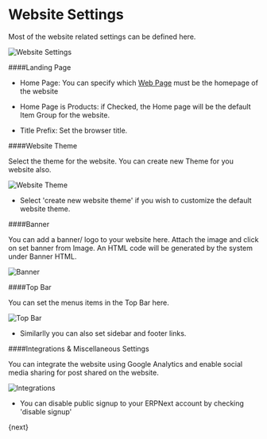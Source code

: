 # Website Settings

Most of the website related settings can be defined here.

<img class="screenshot" alt="Website Settings" src="/assets/erpnext_docs/assets/img/website/website-settings.png">

####Landing Page

* Home Page: You can specify which [Web Page](/docs/user/manual/en/website/web-page.html) must be the homepage of the website

* Home Page is Products: if Checked, the Home page will be the default Item Group for the website.

* Title Prefix: Set the browser title.

####Website Theme

Select the theme for the website. You can create new Theme for you website also.

<img class="screenshot" alt="Website Theme" src="/assets/erpnext_docs/assets/img/website/website-theme.png">

* Select 'create new website theme' if you wish to customize the default website theme.

####Banner

You can add a banner/ logo to your website here. Attach the image and click on set banner from Image.
An HTML code will be generated by the system under Banner HTML.

<img class="screenshot" alt="Banner" src="/assets/erpnext_docs/assets/img/website/banner.png">

####Top Bar

You can set the menus items in the Top Bar here.

<img class="screenshot" alt="Top Bar" src="/assets/erpnext_docs/assets/img/website/top-bar.png">

 * Similarlly you can also set sidebar and footer links.
 
####Integrations & Miscellaneous Settings

You can integrate the website using Google Analytics and enable social media sharing for post shared on the website.

<img class="screenshot" alt="Integrations" src="/assets/erpnext_docs/assets/img/website/integrations.png">

* You can disable public signup to your ERPNext account by checking 'disable signup'

{next}

